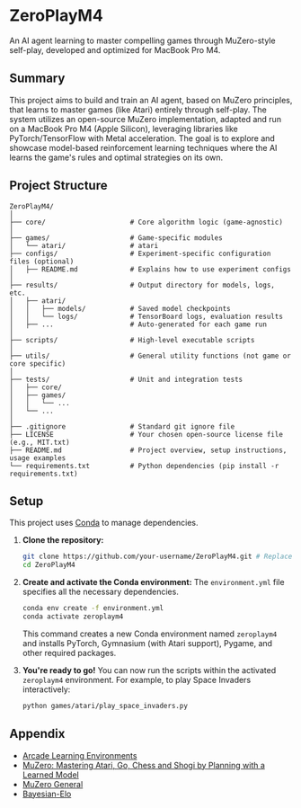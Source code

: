 # ZeroPlayM4
An AI agent learning to master compelling games through MuZero-style self-play, developed and optimized for MacBook Pro M4.

## Summary

This project aims to build and train an AI agent, based on MuZero principles, that learns to master games (like Atari) entirely through self-play. The system utilizes an open-source MuZero implementation, adapted and run on a MacBook Pro M4 (Apple Silicon), leveraging libraries like PyTorch/TensorFlow with Metal acceleration. The goal is to explore and showcase model-based reinforcement learning techniques where the AI learns the game's rules and optimal strategies on its own.

## Project Structure 

```
ZeroPlayM4/
│
├── core/                     # Core algorithm logic (game-agnostic)
│
├── games/                    # Game-specific modules
│   └── atari/                # atari 
├── configs/                  # Experiment-specific configuration files (optional)
│   ├── README.md             # Explains how to use experiment configs
│
├── results/                  # Output directory for models, logs, etc.
│   ├── atari/
│   │   ├── models/           # Saved model checkpoints
│   │   └── logs/             # TensorBoard logs, evaluation results
│   ├── ...                   # Auto-generated for each game run
│
├── scripts/                  # High-level executable scripts
│
├── utils/                    # General utility functions (not game or core specific)
│
├── tests/                    # Unit and integration tests
│   ├── core/
│   ├── games/
│   │   └── ...
│   └── ...
│
├── .gitignore                # Standard git ignore file
├── LICENSE                   # Your chosen open-source license file (e.g., MIT.txt)
├── README.md                 # Project overview, setup instructions, usage examples
└── requirements.txt          # Python dependencies (pip install -r requirements.txt)
```

## Setup

This project uses [Conda](https://docs.conda.io/en/latest/miniconda.html) to manage dependencies.

1.  **Clone the repository:**
    ```bash
    git clone https://github.com/your-username/ZeroPlayM4.git # Replace with your repo URL if different
    cd ZeroPlayM4
    ```

2.  **Create and activate the Conda environment:**
    The `environment.yml` file specifies all the necessary dependencies.
    ```bash
    conda env create -f environment.yml
    conda activate zeroplaym4
    ```
    This command creates a new Conda environment named `zeroplaym4` and installs PyTorch, Gymnasium (with Atari support), Pygame, and other required packages.

3.  **You're ready to go!** You can now run the scripts within the activated `zeroplaym4` environment. For example, to play Space Invaders interactively:
    ```bash
    python games/atari/play_space_invaders.py
    ```



## Appendix

* [Arcade Learning Environments](https://ale.farama.org/) 
* [MuZero: Mastering Atari, Go, Chess and Shogi by Planning with a Learned Model](https://www.youtube.com/watch?v=We20YSAJZSE)
* [MuZero General](https://github.com/werner-duvaud/muzero-general)
* [Bayesian-Elo](https://www.remi-coulom.fr/Bayesian-Elo/)


